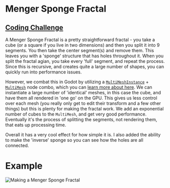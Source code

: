# Menger Sponge Fractal
## [Coding Challenge](https://www.youtube.com/watch?v=LG8ZK-rRkXo&list=PLRqwX-V7Uu6ZiZxtDDRCi6uhfTH4FilpH&index=2)

A Menger Sponge Fractal is a pretty straightforward fractal - you take a cube (or a square if you live in two dimensions) and then you split it into 9 segments. You then take the center segment(s) and remove them. This leaves you with a 'sponge' structure that has holes throughout it.
When you split the fractal agian, you take every 'full' segment, and repeat the process. Since this is recursive, and creates quite a large number of shapes, you can quickly run into performance issues.

However, we combat this in Godot by utilizing a [`MultiMeshInstance`](https://docs.godotengine.org/en/3.1/classes/class_multimeshinstance.html#class-multimeshinstance) + [`MultiMesh`](https://docs.godotengine.org/en/3.1/classes/class_multimesh.html#class-multimesh) node combo, which you can [learn more about here](https://docs.godotengine.org/en/3.1/tutorials/3d/using_multi_mesh_instance.html). We can instantiate a large number of 'identical' meshes, in this case the cube, and have them all rendered in 'one go' on the GPU. This gives us less control over each mesh (you really only get to edit their transform and a few other things) but this is plenty for making the fractal work. We add an exponential number of cubes to the `MultiMesh`, and get very good performance. Eventually it's the process of splitting the segments, not rendering them, that eats up processing time.

Overall it has a very cool effect for how simple it is. I also added the ability to make the 'inverse' sponge so you can see how the holes are all connected.

# Example
![Making a Menger Sponge Fractal](./menger_sponge.gif)
